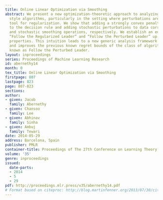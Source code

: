 ```yaml
---
title: Online Linear Optimization via Smoothing
abstract: We present a new optimization-theoretic approach to analyzing Follow-the-Leader
  style algorithms, particularly in the setting where perturbations are used as a
  tool for regularization. We show that adding a strongly convex penalty function
  to the decision rule and adding stochastic perturbations to data correspond to deterministic
  and stochastic smoothing operations, respectively. We establish an equivalence between
  “Follow the Regularized Leader” and “Follow the Perturbed Leader” up to the smoothness
  properties. This intuition leads to a new generic analysis framework that recovers
  and improves the previous known regret bounds of the class of algorithms commonly
  known as Follow the Perturbed Leader.
layout: inproceedings
series: Proceedings of Machine Learning Research
id: abernethy14
month: 0
tex_title: Online Linear Optimization via Smoothing
firstpage: 807
lastpage: 823
page: 807-823
sections: 
author:
- given: Jacob
  family: Abernethy
- given: Chansoo
  family: Lee
- given: Abhinav
  family: Sinha
- given: Ambuj
  family: Tewari
date: 2014-05-29
address: Barcelona, Spain
publisher: PMLR
container-title: Proceedings of The 27th Conference on Learning Theory
volume: '35'
genre: inproceedings
issued:
  date-parts:
  - 2014
  - 5
  - 29
pdf: http://proceedings.mlr.press/v35/abernethy14.pdf
# Format based on citeproc: http://blog.martinfenner.org/2013/07/30/citeproc-yaml-for-bibliographies/
---
```

